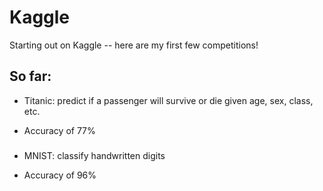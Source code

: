 # Kaggle
Starting out on Kaggle -- here are my first few competitions!

## So far:
  * Titanic: predict if a passenger will survive or die given age, sex, class, etc.
  - Accuracy of 77%
  ###
  * MNIST: classify handwritten digits
  - Accuracy of 96%
